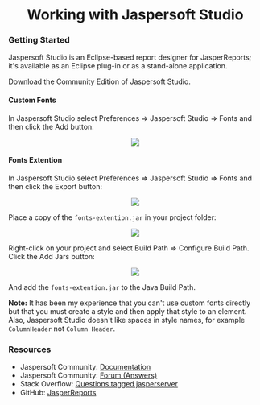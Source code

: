 <h1 align="center">Working with Jaspersoft Studio</h1>

### Getting Started

Jaspersoft Studio is an Eclipse-based report designer for JasperReports; it's available as an Eclipse plug-in or as a 
stand-alone application.

[Download](https://community.jaspersoft.com/project/jaspersoft-studio/releases) the Community Edition of Jaspersoft 
Studio.

#### Custom Fonts

In Jaspersoft Studio select Preferences => Jaspersoft Studio => Fonts and then click the Add button:

<p align="center">
  <img src="https://github.com/Robinyo/serendipity-api/blob/master/projects/spring-boot/docs/screen-shots/jaspersoft-studio-configure-custom-font.png">
</p>

#### Fonts Extention

In Jaspersoft Studio select Preferences => Jaspersoft Studio => Fonts and then click the Export button:

<p align="center">
  <img src="https://github.com/Robinyo/serendipity-api/blob/master/projects/spring-boot/docs/screen-shots/fonts-extention.png">
</p>

Place a copy of the `fonts-extention.jar` in your project folder:

<p align="center">
  <img src="https://github.com/Robinyo/serendipity-api/blob/master/projects/spring-boot/docs/screen-shots/project-folder.png">
</p>

Right-click on your project and select Build Path => Configure Build Path. Click the Add Jars button:

<p align="center">
  <img src="https://github.com/Robinyo/serendipity-api/blob/master/projects/spring-boot/docs/screen-shots/java-build-path.png">
</p>
 
And add the `fonts-extention.jar` to the Java Build Path.

**Note:** It has been my experience that you can't use custom fonts directly but that you must create a style and then 
apply that style to an element. Also, Jaspersoft Studio doesn't like spaces in style names, for example `ColumnHeader` 
not `Column Header`.

### Resources

* Jaspersoft Community: [Documentation](https://community.jaspersoft.com/documentation?version=59011)
* Jaspersoft Community: [Forum (Answers)](https://community.jaspersoft.com/answers)
* Stack Overflow: [Questions tagged jasperserver](https://stackoverflow.com/questions/tagged/jasperserver)
* GitHub: [JasperReports](https://github.com/TIBCOSoftware/jasperreports)
